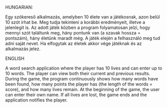 HUNGARIAN:

Egy szókereső alkalmazás, amelyben 10 élete van a játékosnak, azon belül 10 szót írhat be.
Meg tudja tekinteni a korábbi eredményeit, illetve a jelenlegit is.
Az adott játék közben a program folyamatosan jelzi, hogy mennyi szót találtunk meg,
hány pontunk van (a szavak hossza = pontszám),
hány életünk maradt még.
A játék elején a felhasználó meg tud adni saját nevet. 
Ha elfogytak az életek akkor vége játéknak és az alkalmazás jelez.

ENGLISH

A word search application where the player has 10 lives and can enter up to 10 words.
The player can view both their current and previous results.
During the game, the program continuously shows how many words have been found,
how many points the player has (the length of the words = score),
and how many lives remain.
At the beginning of the game, the user can enter their own name.
If all lives are lost, the game ends and the application notifies the player.

